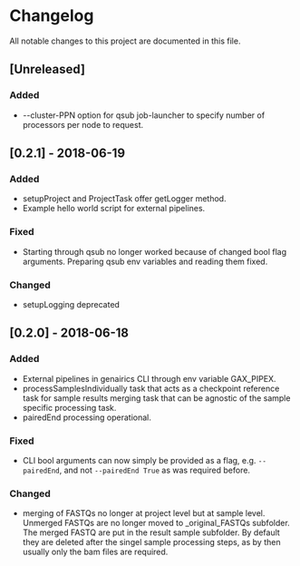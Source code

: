 # Changelog

All notable changes to this project are documented in this file.

## [Unreleased]
### Added
- --cluster-PPN option for qsub job-launcher to specify number of
processors per node to request.

## [0.2.1] - 2018-06-19
### Added
- setupProject and ProjectTask offer getLogger method.
- Example hello world script for external pipelines.

### Fixed
- Starting through qsub no longer worked because of changed bool
flag arguments. Preparing qsub env variables and reading them fixed.

### Changed
- setupLogging deprecated

## [0.2.0] - 2018-06-18
### Added
- External pipelines in genairics CLI through env variable GAX_PIPEX.
- processSamplesIndividually task that acts as a checkpoint reference task
  for sample results merging task that can be agnostic of the
  sample specific processing task.
- pairedEnd processing operational.

### Fixed
- CLI bool arguments can now simply be provided as a flag,
  e.g. `--pairedEnd`, and not `--pairedEnd True` as was required before.

### Changed
- merging of FASTQs no longer at project level but at sample
  level. Unmerged FASTQs are no longer moved to _original_FASTQs
  subfolder. The merged FASTQ are put in the result sample
  subfolder. By default they are deleted after the singel sample
  processing steps, as by then usually only the bam files are required.
